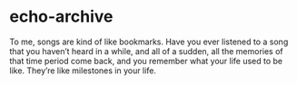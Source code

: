 # echo-archive

To me, songs are kind of like bookmarks. Have you ever listened to a song that you haven’t heard in a while, and all of a sudden, all the memories of that time period come back, and you remember what your life used to be like. They’re like milestones in your life.
